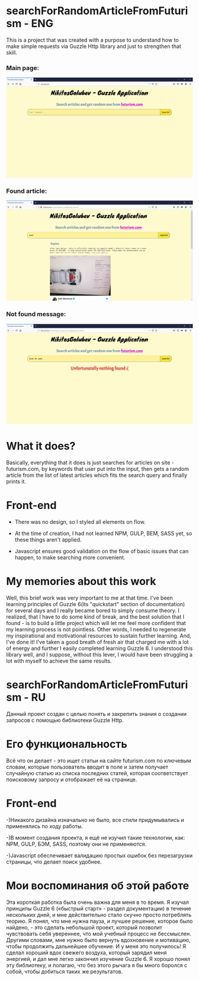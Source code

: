 # searchForRandomArticleFromFuturism - ENG
This is a project that was created with a purpose to understand how to make simple requests via Guzzle Http library and just to strengthen that skill.

### Main page:
![main page](https://raw.githubusercontent.com/NikitosGolubev/images/master/futurismIndex.png)

### Found article:
![found article](https://raw.githubusercontent.com/NikitosGolubev/images/master/futurismArticle.png)

### Not found message:
![not found message](https://raw.githubusercontent.com/NikitosGolubev/images/master/futurismNotFound.png)

# What it does?
Basically, everything that it does is just searches for articles on site - futurism.com, by keywords that user put into the input,  then gets a random article from the list of latest articles which fits the search query and finally prints it.

# Front-end
- There was no design, so I styled all elements on flow.

- At the time of creation, I had not learned NPM, GULP, BEM, SASS yet, so these things aren't applied.

- Javascript ensures good validation on the flow of basic issues that can happen, to make searching more convenient.

# My memories about this work
Well, this brief work was very important to me at that time. I've been learning principles of Guzzle 6(its "quickstart" section of documentation) for several days and I really became bored to simply consume theory. I realized, that I have to do some kind of break, and the best solution that I found - is to build a little project which will let me feel more confident that my learning process is not pointless. Other words, I needed to regenerate my inspirational and motivational resources to sustain further learning. And, I've done it! I've taken a good breath of fresh air that charged me with a lot of energy and further I easily completed learning Guzzle 6. I understood this library well, and I suppose, without this lever, I would have been struggling a lot with myself to achieve the same results.

# searchForRandomArticleFromFuturism - RU
Данный проект создан с целью понять и закрепить знания о создании запросов с помощью библиотеки Guzzle Http.

# Его функциональность
Всё что он делает - это ищет статьи на сайте futurism.com по ключевым словам, которые пользователь вводит в поле и затем получает случайную статью из списка последних статей, которая соответствует поисковому запросу и отображает её на странице.

# Front-end
-)Никакого дизайна изначально не было, все стили придумывались и применялись по ходу работы.

-)В момент создания проекта, я ещё не изучил такие технологии, как: NPM, GULP, БЭМ, SASS, поэтому они не применяются.

-)Javascript обеспечивает валидацию простых ошибок без перезагрузки страницы, что делает поиск удобнее.

# Мои воспоминания об этой работе
Эта короткая работка была очень важна для меня в то время. Я изучал принципы Guzzle 6 («быстрый старт» - раздел документации) в течение нескольких дней, и мне действительно стало скучно просто потреблять теорию. Я понял, что мне нужна пауза, и лучшее решение, которое было найдено, - это сделать небольшой проект, который позволит чувствовать себя увереннее, что мой учебный процесс не бессмыслен. Другими словами, мне нужно было вернуть вдохновение и мотивацию, чтобы продолжить дальнейшее обучение. И у меня это получилось! Я сделал хороший вдох свежего воздуха, который зарядил меня энергией, и дал мне легко закончил изучение Guzzle 6. Я хорошо понял эту библиотеку, и полагаю, что без этого рычага я бы много боролся с собой, чтобы добиться таких же результатов.
